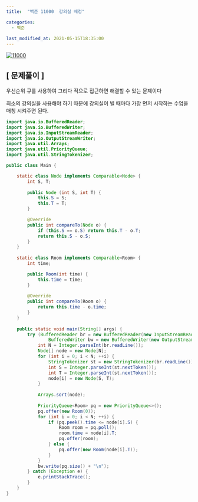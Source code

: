 ```yaml
---
title:  "백준 11000  강의실 배정"

categories:
  - 백준
  
last_modified_at: 2021-05-15T18:35:00
---
```


[![11000](https://user-images.githubusercontent.com/53072057/118354051-241bd580-b5a4-11eb-83bb-10e36dfb9f91.JPG)](https://www.acmicpc.net/problem/11000)  

<h2>[ 문제풀이 ]</h2>  
우선순위 큐를 사용하여 그리다 적으로 접근하면 해결할 수 있는 문제이다  

최소의 강의실을 사용해야 하기 때문에 강의실이 빌 때마다 가장 먼저 시작하는 수업을 매칭 시켜주면 된다.  

```java
import java.io.BufferedReader;
import java.io.BufferedWriter;
import java.io.InputStreamReader;
import java.io.OutputStreamWriter;
import java.util.Arrays;
import java.util.PriorityQueue;
import java.util.StringTokenizer;

public class Main {

	static class Node implements Comparable<Node> {
		int S, T;
		
		public Node (int S, int T) {
			this.S = S;
			this.T = T;
		}

		@Override
		public int compareTo(Node o) {
			if (this.S == o.S) return this.T - o.T;
			return this.S - o.S;
		}
	}
	
	static class Room implements Comparable<Room> {
		int time;

		public Room(int time) {
			this.time = time;
		}
		
		@Override
		public int compareTo(Room o) {
			return this.time - o.time;
		}
	}
	
	public static void main(String[] args) {
		try (BufferedReader br = new BufferedReader(new InputStreamReader(System.in));
				BufferedWriter bw = new BufferedWriter(new OutputStreamWriter(System.out))){
			int N = Integer.parseInt(br.readLine());
			Node[] node = new Node[N];
			for (int i = 0; i < N; ++i) {
				StringTokenizer st = new StringTokenizer(br.readLine());
				int S = Integer.parseInt(st.nextToken());
				int T = Integer.parseInt(st.nextToken());
				node[i] = new Node(S, T);
			}
			
			Arrays.sort(node);
			
			PriorityQueue<Room> pq = new PriorityQueue<>();
			pq.offer(new Room(0));
			for (int i = 0; i < N; ++i) {
				if (pq.peek().time <= node[i].S) {
					Room room = pq.poll();
					room.time = node[i].T;
					pq.offer(room);
				} else {
					pq.offer(new Room(node[i].T));
				}
			}
			bw.write(pq.size() + "\n");
		} catch (Exception e) {
			e.printStackTrace();
		}
	}
}	
```
